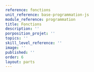 ```yaml
---
reference: fonctions
unit_reference: base-programmation-js
module_reference: programmation
title: Fonctions
description: ''
porposition_projet: ''
topics: ''
skill_level_reference: ''
image: ''
published: ''
order: 6
layout: parts
---
```

